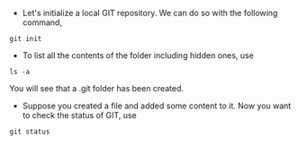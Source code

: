 * Let's initialize a local GIT repository. We can do so with the following command,

```
git init
```

* To list all the contents of the folder including hidden ones, use

```
ls -a 
```
You will see that a .git folder has been created. 

* Suppose you created a file and added some content to it. Now you want to check the status of GIT, use

```
git status
```


